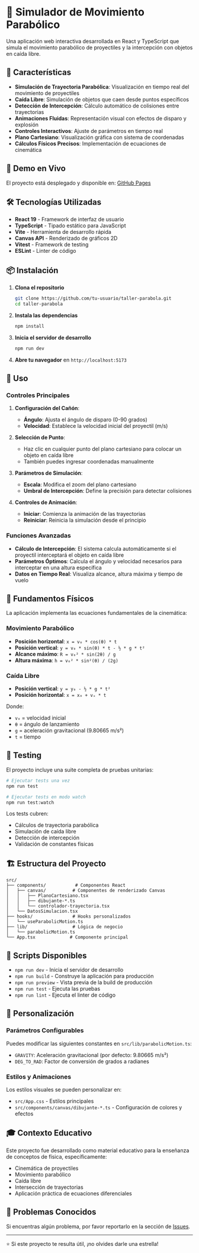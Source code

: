 # 🎯 Simulador de Movimiento Parabólico

Una aplicación web interactiva desarrollada en React y TypeScript que simula el movimiento parabólico de proyectiles y la intercepción con objetos en caída libre.

## 🌟 Características

- **Simulación de Trayectoria Parabólica**: Visualización en tiempo real del movimiento de proyectiles
- **Caída Libre**: Simulación de objetos que caen desde puntos específicos
- **Detección de Intercepción**: Cálculo automático de colisiones entre trayectorias
- **Animaciones Fluidas**: Representación visual con efectos de disparo y explosión
- **Controles Interactivos**: Ajuste de parámetros en tiempo real
- **Plano Cartesiano**: Visualización gráfica con sistema de coordenadas
- **Cálculos Físicos Precisos**: Implementación de ecuaciones de cinemática

## 🚀 Demo en Vivo

El proyecto está desplegado y disponible en: [GitHub Pages](https://franbz1.github.io/taller-parabola/)

## 🛠️ Tecnologías Utilizadas

- **React 19** - Framework de interfaz de usuario
- **TypeScript** - Tipado estático para JavaScript
- **Vite** - Herramienta de desarrollo rápida
- **Canvas API** - Renderizado de gráficos 2D
- **Vitest** - Framework de testing
- **ESLint** - Linter de código

## 📦 Instalación

1. **Clona el repositorio**
   ```bash
   git clone https://github.com/tu-usuario/taller-parabola.git
   cd taller-parabola
   ```

2. **Instala las dependencias**
   ```bash
   npm install
   ```

3. **Inicia el servidor de desarrollo**
   ```bash
   npm run dev
   ```

4. **Abre tu navegador** en `http://localhost:5173`

## 📖 Uso

### Controles Principales

1. **Configuración del Cañón**:
   - **Ángulo**: Ajusta el ángulo de disparo (0-90 grados)
   - **Velocidad**: Establece la velocidad inicial del proyectil (m/s)

2. **Selección de Punto**:
   - Haz clic en cualquier punto del plano cartesiano para colocar un objeto en caída libre
   - También puedes ingresar coordenadas manualmente

3. **Parámetros de Simulación**:
   - **Escala**: Modifica el zoom del plano cartesiano
   - **Umbral de Intercepción**: Define la precisión para detectar colisiones

4. **Controles de Animación**:
   - **Iniciar**: Comienza la animación de las trayectorias
   - **Reiniciar**: Reinicia la simulación desde el principio

### Funciones Avanzadas

- **Cálculo de Intercepción**: El sistema calcula automáticamente si el proyectil interceptará el objeto en caída libre
- **Parámetros Óptimos**: Calcula el ángulo y velocidad necesarios para interceptar en una altura específica
- **Datos en Tiempo Real**: Visualiza alcance, altura máxima y tiempo de vuelo

## 🧮 Fundamentos Físicos

La aplicación implementa las ecuaciones fundamentales de la cinemática:

### Movimiento Parabólico
- **Posición horizontal**: `x = v₀ * cos(θ) * t`
- **Posición vertical**: `y = v₀ * sin(θ) * t - ½ * g * t²`
- **Alcance máximo**: `R = v₀² * sin(2θ) / g`
- **Altura máxima**: `h = v₀² * sin²(θ) / (2g)`

### Caída Libre
- **Posición vertical**: `y = y₀ - ½ * g * t²`
- **Posición horizontal**: `x = x₀ + vₓ * t`

Donde:
- `v₀` = velocidad inicial
- `θ` = ángulo de lanzamiento
- `g` = aceleración gravitacional (9.80665 m/s²)
- `t` = tiempo

## 🧪 Testing

El proyecto incluye una suite completa de pruebas unitarias:

```bash
# Ejecutar tests una vez
npm run test

# Ejecutar tests en modo watch
npm run test:watch
```

Los tests cubren:
- Cálculos de trayectoria parabólica
- Simulación de caída libre
- Detección de intercepción
- Validación de constantes físicas

## 🏗️ Estructura del Proyecto

```
src/
├── components/           # Componentes React
│   ├── canvas/          # Componentes de renderizado Canvas
│   │   ├── PlanoCartesiano.tsx
│   │   ├── dibujante-*.ts
│   │   └── controlador-trayectoria.tsx
│   └── DatosSimulacion.tsx
├── hooks/               # Hooks personalizados
│   └── useParabolicMotion.ts
├── lib/                 # Lógica de negocio
│   └── parabolicMotion.ts
└── App.tsx             # Componente principal
```

## 🔧 Scripts Disponibles

- `npm run dev` - Inicia el servidor de desarrollo
- `npm run build` - Construye la aplicación para producción
- `npm run preview` - Vista previa de la build de producción
- `npm run test` - Ejecuta las pruebas
- `npm run lint` - Ejecuta el linter de código

## 🎨 Personalización

### Parámetros Configurables

Puedes modificar las siguientes constantes en `src/lib/parabolicMotion.ts`:

- `GRAVITY`: Aceleración gravitacional (por defecto: 9.80665 m/s²)
- `DEG_TO_RAD`: Factor de conversión de grados a radianes

### Estilos y Animaciones

Los estilos visuales se pueden personalizar en:
- `src/App.css` - Estilos principales
- `src/components/canvas/dibujante-*.ts` - Configuración de colores y efectos

## 🎓 Contexto Educativo

Este proyecto fue desarrollado como material educativo para la enseñanza de conceptos de física, específicamente:

- Cinemática de proyectiles
- Movimiento parabólico
- Caída libre
- Intersección de trayectorias
- Aplicación práctica de ecuaciones diferenciales

## 🐛 Problemas Conocidos

Si encuentras algún problema, por favor reportarlo en la sección de [Issues](https://github.com/tu-usuario/taller-parabola/issues).

---

⭐ Si este proyecto te resulta útil, ¡no olvides darle una estrella!
